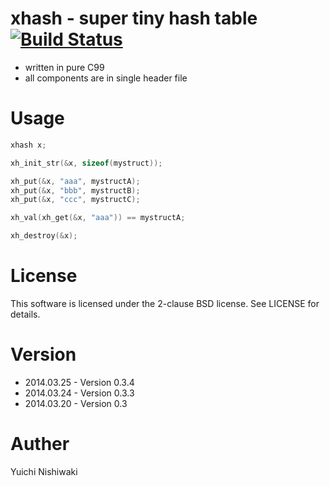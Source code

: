 # xhash - super tiny hash table [![Build Status](https://travis-ci.org/wasabiz/xhash.png)](https://travis-ci.org/wasabiz/xhash)

- written in pure C99
- all components are in single header file

# Usage

```c
xhash x;

xh_init_str(&x, sizeof(mystruct));

xh_put(&x, "aaa", mystructA);
xh_put(&x, "bbb", mystructB);
xh_put(&x, "ccc", mystructC);

xh_val(xh_get(&x, "aaa")) == mystructA;

xh_destroy(&x);
```

# License

This software is licensed under the 2-clause BSD license. See LICENSE for details.

# Version

- 2014.03.25 - Version 0.3.4
- 2014.03.24 - Version 0.3.3
- 2014.03.20 - Version 0.3

# Auther

Yuichi Nishiwaki
